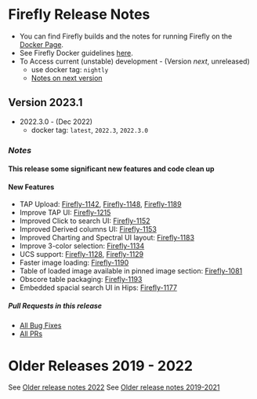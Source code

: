 # Firefly Release Notes

- You can find Firefly builds and the notes for running Firefly on the [Docker Page](https://hub.docker.com/r/ipac/firefly).
- See Firefly Docker guidelines [here](firefly-docker.md).
- To Access current (unstable) development - (Version _next_, unreleased) 
  - use docker tag: `nightly`
  - [Notes on next version](next-release-details.md)

## Version 2023.1
- 2022.3.0 - (Dec 2022)
  - docker tag: `latest`, `2022.3`, `2022.3.0`

### _Notes_
#### This release some significant new features and code clean up

#### New Features
- TAP Upload: [Firefly-1142](https://github.com/Caltech-IPAC/firefly/pull/1317), [Firefly-1148](https://github.com/Caltech-IPAC/firefly/pull/1331), [Firefly-1189](https://github.com/Caltech-IPAC/firefly/pull/1337)
- Improve TAP UI: [Firefly-1215](https://github.com/Caltech-IPAC/firefly/pull/1354)
- Improved Click to search UI:  [Firefly-1152](https://github.com/Caltech-IPAC/firefly/pull/1326)
- Improved Derived columns UI:  [Firefly-1153](https://github.com/Caltech-IPAC/firefly/pull/1330)
- Improved Charting and Spectral UI layout: [Firefly-1183](https://github.com/Caltech-IPAC/firefly/pull/1348)
- Improve 3-color selection: [Firefly-1134](https://github.com/Caltech-IPAC/firefly/pull/1310)
- UCS support: [Firefly-1128](https://github.com/Caltech-IPAC/firefly/pull/1308), [Firefly-1129](https://github.com/Caltech-IPAC/firefly/pull/1319)
- Faster image loading: [Firefly-1190](https://github.com/Caltech-IPAC/firefly/pull/1338)
- Table of loaded image available in pinned image section: [Firefly-1081](https://github.com/Caltech-IPAC/firefly/pull/1344)
- Obscore table packaging: [Firefly-1193](https://github.com/Caltech-IPAC/firefly/pull/1351)
- Embedded spacial search UI in Hips: [Firefly-1177](https://github.com/Caltech-IPAC/firefly/pull/1328) 

##### _Pull Requests in this release_
- [All Bug Fixes](https://github.com/caltech-ipac/firefly/pulls?q=is%3apr+milestone%3a2023.1+label%3abug)
- [All PRs](https://github.com/caltech-ipac/firefly/pulls?q=is%3apr++milestone%3a2023.1+)



# Older Releases 2019 - 2022
See [Older release notes 2022](older-release-notes-2022.md)
See [Older release notes 2019-2021](older-release-notes-2019-2021.md)
